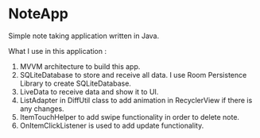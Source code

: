 # NoteApp

Simple note taking application written in Java.


What I use in this application :
 1. MVVM architecture to build this app.
 2. SQLiteDatabase to store and receive all data. I use Room Persistence Library to create SQLiteDatabase.
 3. LiveData to receive data and show it to UI.
 4. ListAdapter in DiffUtil class to add animation in RecyclerView if there is any changes.
 5. ItemTouchHelper to add swipe functionality in order to delete note.
 6. OnItemClickListener is used to add update functionality.
